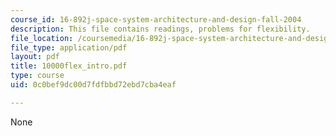 ```yaml
---
course_id: 16-892j-space-system-architecture-and-design-fall-2004
description: This file contains readings, problems for flexibility.
file_location: /coursemedia/16-892j-space-system-architecture-and-design-fall-2004/0c0bef9dc00d7fdfbbd72ebd7cba4eaf_10000flex_intro.pdf
file_type: application/pdf
layout: pdf
title: 10000flex_intro.pdf
type: course
uid: 0c0bef9dc00d7fdfbbd72ebd7cba4eaf

---
```

None